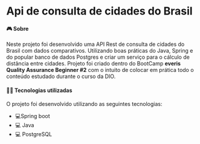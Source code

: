 # Api de consulta de cidades do Brasil

#### 🎮️ **Sobre**
Neste projeto foi desenvolvido uma API Rest de consulta de cidades do Brasil com dados comparativos. Utilizando boas práticas do Java, Spring e do popular banco de dados Postgres e criar um serviço para o cálculo de distância entre cidades.
Projeto foi criado dentro do BootCamp  **everis Quality Assurance Beginner #2** com o intuito de colocar em prática todo o conteúdo estudado durante o curso da DIO.

#### 👨‍💻️ **Tecnologias utilizadas**
O projeto foi desenvolvido utilizando as seguintes tecnologias:
* 💻️Spring boot 
* 💻️  Java 
* 💻️  PostgreSQL
